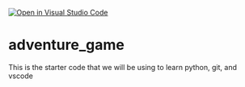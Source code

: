 [![Open in Visual Studio Code](https://classroom.github.com/assets/open-in-vscode-2e0aaae1b6195c2367325f4f02e2d04e9abb55f0b24a779b69b11b9e10269abc.svg)](https://classroom.github.com/online_ide?assignment_repo_id=17641954&assignment_repo_type=AssignmentRepo)
# adventure_game
This is the starter code that we will be using to learn python, git, and vscode
